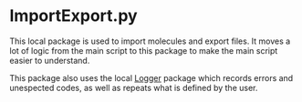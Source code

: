 # ImportExport.py
This local package is used to import molecules and export files. It moves a lot of logic from the main script to this package to make the main script easier to understand. 

This package also uses the local [Logger](/docs/Logger.Md) package which records errors and unespected codes, as well as repeats what is defined by the user. 


